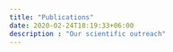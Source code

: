 ```yaml
---
title: "Publications"
date: 2020-02-24T18:19:33+06:00
description : "Our scientific outreach"
---
```



